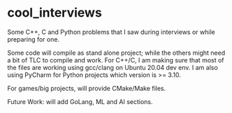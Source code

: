 # cool_interviews
Some C++, C and Python problems that I saw during interviews or while preparing for one.

Some code will compile as stand alone project; while the others might need a bit of TLC to compile and work.
For C++/C, I am making sure that most of the files are working using gcc/clang on Ubuntu 20.04 dev env.
I am also using PyCharm for Python projects which version is >= 3.10.

For games/big projects, will provide CMake/Make files.

Future Work: will add GoLang, ML and AI sections.
